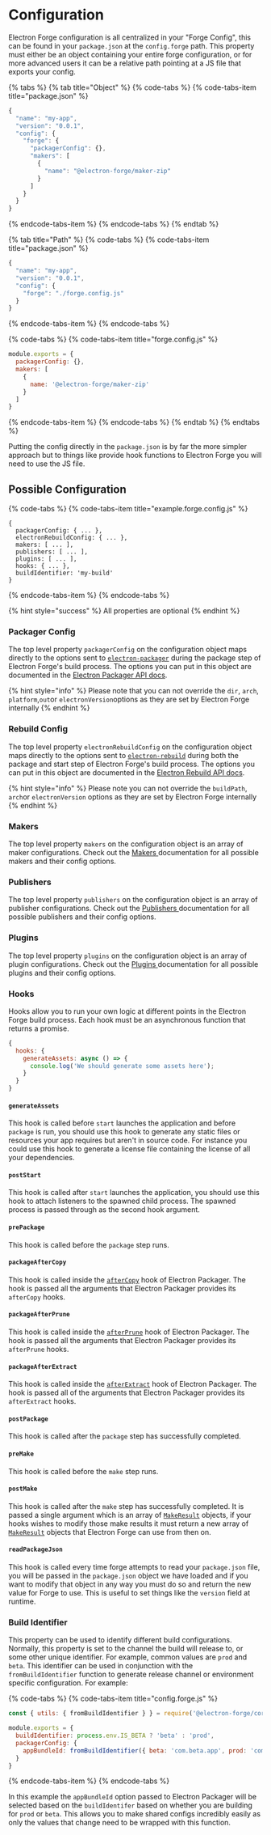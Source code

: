 # Configuration

Electron Forge configuration is all centralized in your "Forge Config", this can be found in your `package.json` at the `config.forge` path.  This property must either be an object containing your entire forge configuration, or for more advanced users it can be a relative path pointing at a JS file that exports your config.

{% tabs %}
{% tab title="Object" %}
{% code-tabs %}
{% code-tabs-item title="package.json" %}
```javascript
{
  "name": "my-app",
  "version": "0.0.1",
  "config": {
    "forge": {
      "packagerConfig": {},
      "makers": [
        {
          "name": "@electron-forge/maker-zip"
        }
      ]
    }
  }
}
```
{% endcode-tabs-item %}
{% endcode-tabs %}
{% endtab %}

{% tab title="Path" %}
{% code-tabs %}
{% code-tabs-item title="package.json" %}
```javascript
{
  "name": "my-app",
  "version": "0.0.1",
  "config": {
    "forge": "./forge.config.js"
  }
}
```
{% endcode-tabs-item %}
{% endcode-tabs %}

{% code-tabs %}
{% code-tabs-item title="forge.config.js" %}
```javascript
module.exports = {
  packagerConfig: {},
  makers: [
    {
      name: '@electron-forge/maker-zip'
    }
  ]
}
```
{% endcode-tabs-item %}
{% endcode-tabs %}
{% endtab %}
{% endtabs %}

Putting the config directly in the `package.json` is by far the more simpler approach but to things like provide hook functions to Electron Forge you will need to use the JS file.

## Possible Configuration

{% code-tabs %}
{% code-tabs-item title="example.forge.config.js" %}
```text
{
  packagerConfig: { ... },
  electronRebuildConfig: { ... },
  makers: [ ... ],
  publishers: [ ... ],
  plugins: [ ... ],
  hooks: { ... },
  buildIdentifier: 'my-build'
}
```
{% endcode-tabs-item %}
{% endcode-tabs %}

{% hint style="success" %}
 All properties are optional
{% endhint %}

### Packager Config

The top level property `packagerConfig` on the configuration object maps directly to the options sent to [`electron-packager`](https://github.com/electron-userland/electron-packager) during the package step of Electron Forge's build process.  The options you can put in this object are documented in the [Electron Packager API docs](https://github.com/electron-userland/electron-packager/blob/master/docs/api.md).

{% hint style="info" %}
Please note that you can not override the `dir`, `arch`, `platform`,`out`or `electronVersion`options as they are set by Electron Forge internally
{% endhint %}

### Rebuild Config

The top level property `electronRebuildConfig` on the configuration object maps directly to the options sent to [`electron-rebuild`](https://github.com/electron/electron-rebuild) during both the package and start step of Electron Forge's build process.  The options you can put in this object are documented in the [Electron Rebuild API docs](https://github.com/electron/electron-rebuild#how-can-i-integrate-this-into-grunt--gulp--whatever).

{% hint style="info" %}
Please note you can not override the `buildPath`, `arch`or `electronVersion` options as they are set by Electron Forge internally
{% endhint %}

### Makers

The top level property `makers` on the configuration object is an array of maker configurations.  Check out the [Makers ](config/makers/)documentation for all possible makers and their config options.

### Publishers

The top level property `publishers` on the configuration object is an array of publisher configurations.  Check out the [Publishers ](config/publishers/)documentation for all possible publishers and their config options.

### Plugins

The top level property `plugins` on the configuration object is an array of plugin configurations.  Check out the [Plugins ](config/plugins/)documentation for all possible plugins and their config options.

### Hooks

Hooks allow you to run your own logic at different points in the Electron Forge build process.  Each hook must be an asynchronous function that returns a promise.

```javascript
{
  hooks: {
    generateAssets: async () => {
      console.log('We should generate some assets here');
    }
  }
}
```

#### `generateAssets`

This hook is called before `start` launches the application and before `package` is run, you should use this hook to generate any static files or resources your app requires but aren't in source code.  For instance you could use this hook to generate a license file containing the license of all your dependencies.

#### `postStart`

This hook is called after `start` launches the application, you should use this hook to attach listeners to the spawned child process.  The spawned process is passed through as the second hook argument.

#### `prePackage`

This hook is called before the `package` step runs.

#### `packageAfterCopy`

This hook is called inside the [`afterCopy`](https://github.com/electron-userland/electron-packager/blob/master/docs/api.md#aftercopy) hook of Electron Packager.  The hook is passed all the arguments that Electron Packager provides its `afterCopy` hooks.

#### `packageAfterPrune`

This hook is called inside the [`afterPrune`](https://github.com/electron-userland/electron-packager/blob/master/docs/api.md#afterprune) hook of Electron Packager.  The hook is passed all the arguments that Electron Packager provides its `afterPrune` hooks.

#### `packageAfterExtract`

This hook is called inside the [`afterExtract`](https://github.com/electron-userland/electron-packager/blob/master/docs/api.md#afterextract) hook of Electron Packager.  The hook is passed all of the arguments that Electron Packager provides its `afterExtract` hooks.

#### `postPackage`

This hook is called after the `package` step has successfully completed.

#### `preMake`

This hook is called before the `make` step runs.

#### `postMake`

This hook is called after the `make` step has successfully completed.  It is passed a single argument which is an array of [`MakeResult`](https://js.electronforge.io/utils/types/interfaces/forgemakeresult.html) objects, if your hooks wishes to modify those make results it must return a new array of [`MakeResult`](https://js.electronforge.io/utils/types/interfaces/forgemakeresult) objects that Electron Forge can use from then on.

#### `readPackageJson`

This hook is called every time forge attempts to read your `package.json` file, you will be passed in the `package.json` object we have loaded and if you want to modify that object in any way you must do so and return the new value for Forge to use.  This is useful to set things like the `version` field at runtime.

### Build Identifier

This property can be used to identify different build configurations. Normally, this property is set to the channel the build will release to, or some other unique identifier.  For example, common values are `prod` and `beta`.  This identifier can be used in conjunction with the `fromBuildIdentifier` function to generate release channel or environment specific configuration.  For example:

{% code-tabs %}
{% code-tabs-item title="config.forge.js" %}
```javascript
const { utils: { fromBuildIdentifier } } = require('@electron-forge/core');

module.exports = {
  buildIdentifier: process.env.IS_BETA ? 'beta' : 'prod',
  packagerConfig: {
    appBundleId: fromBuildIdentifier({ beta: 'com.beta.app', prod: 'com.app' })
  }
}
```
{% endcode-tabs-item %}
{% endcode-tabs %}

In this example the `appBundleId` option passed to Electron Packager will be selected based on the `buildIdentifer` based on whether you are building for `prod` or `beta`.  This allows you to make shared configs incredibly easily as only the values that change need to be wrapped with this function.

